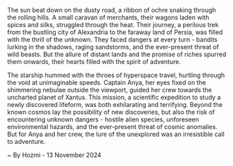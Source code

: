 
The sun beat down on the dusty road, a ribbon of ochre snaking through the rolling hills.  A small caravan of merchants, their wagons laden with spices and silks, struggled through the heat.  Their journey, a perilous trek from the bustling city of Alexandria to the faraway land of Persia, was filled with the thrill of the unknown.  They faced dangers at every turn - bandits lurking in the shadows, raging sandstorms, and the ever-present threat of wild beasts. But the allure of distant lands and the promise of riches spurred them onwards, their hearts filled with the spirit of adventure.

The starship hummed with the throes of hyperspace travel, hurtling through the void at unimaginable speeds. Captain Anya, her eyes fixed on the shimmering nebulae outside the viewport, guided her crew towards the uncharted planet of Xantus.  This mission, a scientific expedition to study a newly discovered lifeform, was both exhilarating and terrifying.  Beyond the known cosmos lay the possibility of new discoveries, but also the risk of encountering unknown dangers - hostile alien species, unforeseen environmental hazards, and the ever-present threat of cosmic anomalies.  But for Anya and her crew, the lure of the unexplored was an irresistible call to adventure. 

~ By Hozmi - 13 November 2024
